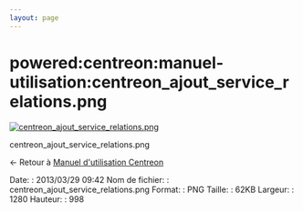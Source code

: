 ```yaml
---
layout: page
---
```


powered:centreon:manuel-utilisation:centreon\_ajout\_service\_relations.png
===========================================================================

[![centreon\_ajout\_service\_relations.png](../../..//assets/media/powered/centreon/manuel-utilisation/centreon_ajout_service_relations.png@cache=&w=900&h=701 "centreon_ajout_service_relations.png")](../../..//assets/media/powered/centreon/manuel-utilisation/centreon_ajout_service_relations.png@cache= "Afficher le fichier original")

centreon\_ajout\_service\_relations.png

← Retour à [Manuel d'utilisation
Centreon](../../../../centreon/manuel-utilisation/start.html "centreon:manuel-utilisation:start")

Date:
:   2013/03/29 09:42
Nom de fichier:
:   centreon\_ajout\_service\_relations.png
Format:
:   PNG
Taille:
:   62KB
Largeur:
:   1280
Hauteur:
:   998

